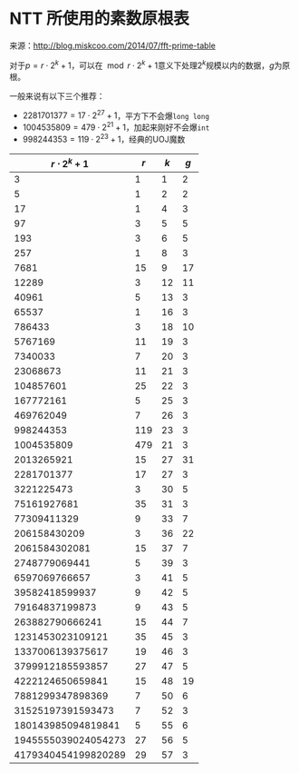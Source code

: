 # NTT 所使用的素数原根表

来源：http://blog.miskcoo.com/2014/07/fft-prime-table

对于$p=r\cdot 2^k+1$，可以在$\mod r\cdot 2^k+1$意义下处理$2^k$规模以内的数据，$g$为原根。

一般来说有以下三个推荐：
- $2281701377=17\cdot 2^27+1$，平方下不会爆`long long`
- $1004535809=479\cdot 2^21+1$，加起来刚好不会爆`int`
- $998244353=119\cdot 2^23+1$，经典的UOJ魔数

| $r\cdot 2^k+1$     | $r$  | $k$  | $g$  |
| ------------------- | ---- | ---- | ---- |
| 3                   | 1    | 1    | 2    |
| 5                   | 1    | 2    | 2    |
| 17                  | 1    | 4    | 3    |
| 97                  | 3    | 5    | 5    |
| 193                 | 3    | 6    | 5    |
| 257                 | 1    | 8    | 3    |
| 7681                | 15   | 9    | 17   |
| 12289               | 3    | 12   | 11   |
| 40961               | 5    | 13   | 3    |
| 65537               | 1    | 16   | 3    |
| 786433              | 3    | 18   | 10   |
| 5767169             | 11   | 19   | 3    |
| 7340033             | 7    | 20   | 3    |
| 23068673            | 11   | 21   | 3    |
| 104857601           | 25   | 22   | 3    |
| 167772161           | 5    | 25   | 3    |
| 469762049           | 7    | 26   | 3    |
| 998244353           | 119  | 23   | 3    |
| 1004535809          | 479  | 21   | 3    |
| 2013265921          | 15   | 27   | 31   |
| 2281701377          | 17   | 27   | 3    |
| 3221225473          | 3    | 30   | 5    |
| 75161927681         | 35   | 31   | 3    |
| 77309411329         | 9    | 33   | 7    |
| 206158430209        | 3    | 36   | 22   |
| 2061584302081       | 15   | 37   | 7    |
| 2748779069441       | 5    | 39   | 3    |
| 6597069766657       | 3    | 41   | 5    |
| 39582418599937      | 9    | 42   | 5    |
| 79164837199873      | 9    | 43   | 5    |
| 263882790666241     | 15   | 44   | 7    |
| 1231453023109121    | 35   | 45   | 3    |
| 1337006139375617    | 19   | 46   | 3    |
| 3799912185593857    | 27   | 47   | 5    |
| 4222124650659841    | 15   | 48   | 19   |
| 7881299347898369    | 7    | 50   | 6    |
| 31525197391593473   | 7    | 52   | 3    |
| 180143985094819841  | 5    | 55   | 6    |
| 1945555039024054273 | 27   | 56   | 5    |
| 4179340454199820289 | 29   | 57   | 3    |